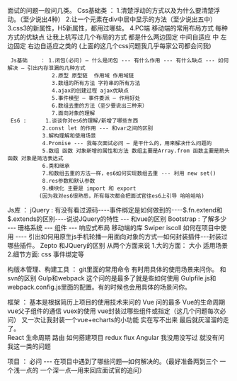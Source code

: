 
面试的问题一般问几类。
     Css基础类 ： 1.清楚浮动的方式以及为什么要清楚浮动。（至少说出4种）
                  2.让一个元素在div中居中显示的方法（至少说出五中）
                  3.css3的新属性，H5新属性，都用过哪些。
				  4.PC端 移动端的常用布局方式  每种方式的优缺点
	让我上机写过几个布局的方式 都是什么两边固定 中间自适应 中 左边固定 右边自适应之类的
				(上面的这几个css问题我几乎每家公司都会问我)

     Js基础    ： 1.闭包(必问) – 什么是闭包 --- 有什么作用 --- 有什么缺点 --- 如何解决 – 引出内存泄漏的几种方式
                  2.原型 原型链  作用域 作用域链
                  3.数组的所有方法 字符串的所有方法
                  4.ajax的创建过程 ajax优缺点
                  5.事件模型 – 事件委派 – 作用好处
                  6.数组去重的方法（至少要说出三种来）
                  7.面向对象的理解
     Es6 :      1.谈谈你对es6的理解/新增了哪些东西
               2.const let 的作用 --- 和var之间的区别
               3.解构理解和使用场景
               4.Promise --- 我每次面试必问 – 是干什么的，用来解决什么问题的
               5.数组 函数 对象新增的属性和方法 数组主要是Array.from 函数主要是箭头函数 对象是简洁表达式
               6.类和继承
               7.和数组去重的方法一样，es6如何实现数组去重 --- 利用 new set() 
               8.res参数和默认参数
               9.模块化 主要是 import 和 export
              (因为我对es6很熟悉，所有每次都会把面试官往es6上引导 哈哈哈哈)
Js库 ： jQuery : 有没有看过源码----事件绑定是如何做到的----$.fn.extend和 $.extends的区别----说说JQuery的特性 --- 和vue的区别
       Bootstrap : 了解多少 --- 珊格系统 --- 组件 --- 响应式布局
       移动端的库
           Swiper iscoll 如何在项目中使用 ---- 引出如何用原生js手机轮播—用面向对象的方式—如何封装插件---封装过哪些插件。
       Zepto 和JQuery的区别  从两个方面来说 
            1.大的方面： 大小 适用场景 
            2.细节方面:  css  事件绑定等

构版本管理、构建工具 ： git里面的常用命令 有时用具体的使用场景来问你。
	和svn的区别
    Gulp和webpack 这个问的是最多了就是些如何使用 
                    Gulpfile.js和webpack.config.js里面的配置。有的时候也会用具体的场景问你。
           
框架 ： 基本是根据简历上项目的使用技术来问的
       Vue 问的最多 
       Vue的生命周期  vue父子组件的通信  vuex的使用 vue封装过哪些组件或指定（这几个问题每次必问）
又一次让我封装一个vue+echarts的小功能 实在写不出来 最后就灰溜溜的走了。      
 React 
                生命周期 路由 如何搭建项目 redux flux
Angular 我没用没写过 就没有问我这一类的问题


项目 ： 必问 --- 在项目中遇到了哪些问题—如何解决的。（最好准备两到三个 一个浅一点的 一个深一点—用来回应面试官的追问）